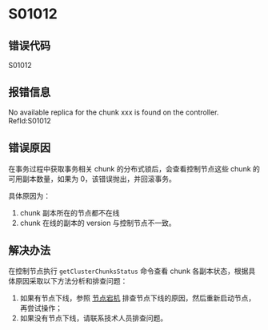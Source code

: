 # S01012

## 错误代码

S01012

## 报错信息

No available replica for the chunk xxx is found on the controller. RefId:S01012

## 错误原因

在事务过程中获取事务相关 chunk 的分布式锁后，会查看控制节点这些 chunk 的可用副本数量，如果为 0，该错误抛出，并回滚事务。

具体原因为：

1. chunk 副本所在的节点都不在线
2. chunk 在线的副本的 version 与控制节点不一致。

## 解决办法

在控制节点执行 `getClusterChunksStatus` 命令查看 chunk
各副本状态，根据具体原因采取以下方法分析和排查问题：

1. 如果有节点下线，参照 [节点宕机](../tutorials/how_to_handle_crash.md) 排查节点下线的原因，然后重新启动节点，再尝试操作；
2. 如果没有节点下线，请联系技术人员排查问题。

